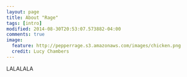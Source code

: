 ```yaml
---
layout: page
title: About "Rage"
tags: [intro]
modified: 2014-08-30T20:53:07.573882-04:00
comments: true
image:
  feature: http://pepperrage.s3.amazonaws.com/images/chicken.png
  credit: Lucy Chambers
---
```

LALALALA